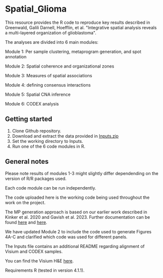 # Spatial_Glioma

This resource provides the R code to reproduce key results described in Greenwald, Galili Darnell, Hoefflin, et al. "Integrative spatial analysis reveals a multi-layered organization of glioblastoma".

The analyses are divided into 6 main modules:

Module 1: Per sample clustering, metaprogram generation, and spot annotation

Module 2: Spatial coherence and organizational zones

Module 3: Measures of spatial associations 

Module 4: defining consensus interactions

Module 5: Spatial CNA inference

Module 6: CODEX analysis

## Getting started
1. Clone Github repository.
2. Download and extract the data provided in [Inputs.zip](https://drive.google.com/file/d/1YFOwEDFLpyxG6WX243FNA7lnrVSaiVL-/view?usp=sharing)
3. Set the working directory to Inputs.
4. Run one of the 6 code modules in R.

## General notes

Please note results of modules 1-3 might slightly differ dependending on the version of R/R packages used.

Each code module can be run independently.

The code uploaded here is the working code being used throughout the work on the project. 

The MP generation approach is based on our earlier work described in Kinker et al. 2020 and Gavish et al. 2023.  Further documentation can be found [here](https://github.com/gabrielakinker/CCLE_heterogeneity) and [here](https://github.com/tiroshlab/3ca).

We have updated Module 2 to include the code used to generate Figures 4A-C and clarified which code was used for different panels.   

The Inputs file contains an additional README regarding alignment of Visium and CODEX samples. 

You can find the Visium H&E [here](https://drive.google.com/file/d/19ROs5wKtDH-RLqELFFBeEexKScW20FJL/view?usp=drive_link). 

Requirements
R (tested in version 4.1.1).
